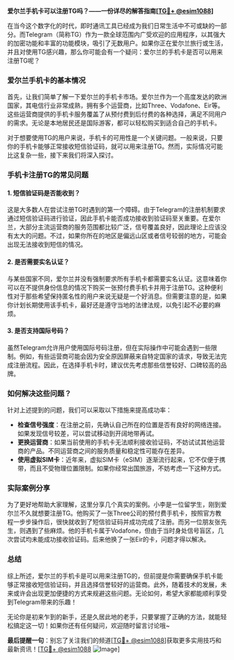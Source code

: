 **爱尔兰手机卡可以注册TG吗？——一份详尽的解答指南[[TG💪+ @esim1088](https://t.me/s/esim1088)]**

在当今这个数字化的时代，即时通讯工具已经成为我们日常生活中不可或缺的一部分。而Telegram（简称TG）作为一款全球范围内广受欢迎的应用程序，以其强大的加密功能和丰富的功能模块，吸引了无数用户。如果你正在爱尔兰旅行或生活，并且对使用TG感兴趣，那么你可能会有一个疑问：爱尔兰的手机卡是否可以用来注册TG呢？

### 爱尔兰手机卡的基本情况

首先，让我们简单了解一下爱尔兰的手机卡市场。爱尔兰作为一个高度发达的欧洲国家，其电信行业非常成熟，拥有多个运营商，比如Three、Vodafone、Eir等。这些运营商提供的手机卡服务覆盖了从预付费到后付费的各种选择，满足不同用户的需求。无论是本地居民还是国际游客，都可以轻松购买到适合自己的手机卡。

对于想要使用TG的用户来说，手机卡的可用性是一个关键问题。一般来说，只要你的手机卡能够正常接收短信验证码，就可以用来注册TG。然而，实际情况可能比这复杂一些，接下来我们将深入探讨。

### 手机卡注册TG的常见问题

#### 1. 短信验证码是否能收到？
这是大多数人在尝试注册TG时遇到的第一个障碍。由于Telegram的注册机制要求通过短信验证码进行验证，因此手机卡能否成功接收到验证码至关重要。在爱尔兰，大部分主流运营商的服务范围都比较广泛，信号覆盖良好，因此理论上应该没有太大的问题。不过，如果你所在的地区是偏远山区或者信号较弱的地方，可能会出现无法接收到短信的情况。

#### 2. 是否需要实名认证？
与某些国家不同，爱尔兰并没有强制要求所有手机卡都需要实名认证。这意味着你可以在不提供身份信息的情况下购买一张预付费手机卡并用于注册TG。这种便利性对于那些希望保持匿名性的用户来说无疑是一个好消息。但需要注意的是，如果你计划长期使用该手机卡，最好还是遵守当地的法律法规，以免引起不必要的麻烦。

#### 3. 是否支持国际号码？
虽然Telegram允许用户使用国际号码注册，但在实际操作中可能会遇到一些限制。例如，有些运营商可能会因为安全原因屏蔽来自特定国家的请求，导致无法完成注册流程。因此，在选择手机卡时，建议优先考虑那些信誉较好、口碑较高的品牌。

### 如何解决这些问题？

针对上述提到的问题，我们可以采取以下措施来提高成功率：

- **检查信号强度**：在注册之前，先确认自己所在的位置是否有良好的网络连接。如果发现信号较差，可以尝试移动到开阔地带再试。
- **更换运营商**：如果当前使用的手机卡无法顺利接收验证码，不妨试试其他运营商的产品。不同运营商之间的服务质量和稳定性可能存在差异。
- **使用虚拟SIM卡**：近年来，虚拟SIM卡（eSIM）逐渐流行起来，它不仅便于携带，而且不受物理位置限制。如果你经常出国旅游，不妨考虑一下这种方式。

### 实际案例分享

为了更好地帮助大家理解，这里分享几个真实的案例。小李是一位留学生，刚到爱尔兰不久就想要注册TG。他购买了一张Three公司的预付费手机卡，按照官方教程一步步操作后，很快就收到了短信验证码并成功完成了注册。而另一位朋友张先生，则遇到了些麻烦。他的手机卡属于Vodafone，但由于当时身处信号盲区，几次尝试均未能成功接收验证码。后来他换了一张Eir的卡，问题才得以解决。

### 总结

综上所述，爱尔兰的手机卡是可以用来注册TG的，但前提是你需要确保手机卡能够正常接收短信验证码，并且选择信誉较好的运营商。此外，随着技术的发展，未来或许会出现更加便捷的方式来规避这些问题。无论如何，希望大家都能顺利享受到Telegram带来的乐趣！

无论你是初来乍到的新手，还是久居此地的老手，只要掌握了正确的方法，就能轻松搞定这一切！如果你还有任何疑问，欢迎随时留言讨论哦~

**最后提醒一句**：别忘了关注我们的频道[[TG💪+ @esim1088](https://t.me/s/esim1088)]获取更多实用技巧和最新资讯！[[TG💪+ @esim1088](https://t.me/s/esim1088) ![Image](https://i.postimg.cc/4NQfJmqS/Snipaste-2025-05-13-00-14-12.png)]
